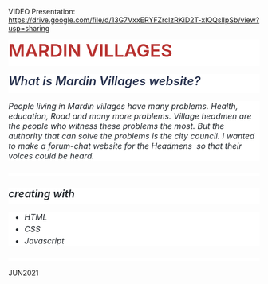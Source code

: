 VIDEO Presentation: https://drive.google.com/file/d/13G7VxxERYFZrclzRKiD2T-xIQQslIpSb/view?usp=sharing
<h1 style='box-sizing: border-box; font-size: 2em; margin-top: 0px !important; margin-right: 0px; margin-bottom: 16px; margin-left: 0px; font-weight: 600; line-height: 1.25; border-bottom: 1px solid var(--color-border-secondary); padding-bottom: 0.3em; color: rgb(36, 41, 46); font-family: -apple-system, BlinkMacSystemFont, "Segoe UI", Helvetica, Arial, sans-serif, "Apple Color Emoji", "Segoe UI Emoji"; font-style: normal; font-variant-ligatures: normal; font-variant-caps: normal; letter-spacing: normal; orphans: 2; text-align: start; text-indent: 0px; text-transform: none; white-space: normal; widows: 2; word-spacing: 0px; -webkit-text-stroke-width: 0px; background-color: rgb(255, 255, 255); text-decoration-thickness: initial; text-decoration-style: initial; text-decoration-color: initial;'><span style="font-size: 36px; color: rgb(184, 49, 47);">MARDIN VILLAGES</span></h1>
<h1 style='box-sizing: border-box; font-size: 2em; margin-top: 0px !important; margin-right: 0px; margin-bottom: 16px; margin-left: 0px; font-weight: 600; line-height: 1.25; border-bottom: 1px solid var(--color-border-secondary); padding-bottom: 0.3em; color: rgb(36, 41, 46); font-family: -apple-system, BlinkMacSystemFont, "Segoe UI", Helvetica, Arial, sans-serif, "Apple Color Emoji", "Segoe UI Emoji"; font-style: normal; font-variant-ligatures: normal; font-variant-caps: normal; letter-spacing: normal; orphans: 2; text-align: start; text-indent: 0px; text-transform: none; white-space: normal; widows: 2; word-spacing: 0px; -webkit-text-stroke-width: 0px; background-color: rgb(255, 255, 255); text-decoration-thickness: initial; text-decoration-style: initial; text-decoration-color: initial;'><span style="font-size: 24px;"><em><span style="color: rgb(40, 50, 78);">What is Mardin Villages website?</span></em></span></h1>
<p style='box-sizing: border-box; margin-bottom: 16px; margin-top: 0px; color: rgb(36, 41, 46); font-family: -apple-system, BlinkMacSystemFont, "Segoe UI", Helvetica, Arial, sans-serif, "Apple Color Emoji", "Segoe UI Emoji"; font-size: 16px; font-style: normal; font-variant-ligatures: normal; font-variant-caps: normal; font-weight: 400; letter-spacing: normal; orphans: 2; text-align: start; text-indent: 0px; text-transform: none; white-space: normal; widows: 2; word-spacing: 0px; -webkit-text-stroke-width: 0px; background-color: rgb(255, 255, 255); text-decoration-thickness: initial; text-decoration-style: initial; text-decoration-color: initial;'><em>People living in Mardin villages have many problems. Health, education, Road and many more problems. Village headmen are the people who witness these problems the most. But the authority that can solve the problems is the city council. I wanted to make a forum-chat website for the Headmens &nbsp;so that their voices could be heard.</em></p>
<h2 style='box-sizing: border-box; margin-bottom: 16px; margin-top: 24px; font-weight: 600; font-size: 1.5em; line-height: 1.25; border-bottom: 1px solid var(--color-border-secondary); padding-bottom: 0.3em; color: rgb(36, 41, 46); font-family: -apple-system, BlinkMacSystemFont, "Segoe UI", Helvetica, Arial, sans-serif, "Apple Color Emoji", "Segoe UI Emoji"; font-style: normal; font-variant-ligatures: normal; font-variant-caps: normal; letter-spacing: normal; orphans: 2; text-align: start; text-indent: 0px; text-transform: none; white-space: normal; widows: 2; word-spacing: 0px; -webkit-text-stroke-width: 0px; background-color: rgb(255, 255, 255); text-decoration-thickness: initial; text-decoration-style: initial; text-decoration-color: initial;'><a aria-hidden="true" class="anchor" href="https://github.com/Symbolll/Quiz-Website#what-is-inside-of-it" style="box-sizing: border-box; background-color: transparent; color: var(--color-text-link); text-decoration: none; float: left; line-height: 1; margin-left: -20px; padding-right: 4px;"></a></h2>
<h2 style='box-sizing: border-box; margin-bottom: 16px; margin-top: 24px; font-weight: 600; font-size: 1.5em; line-height: 1.25; border-bottom: 1px solid var(--color-border-secondary); padding-bottom: 0.3em; color: rgb(36, 41, 46); font-family: -apple-system, BlinkMacSystemFont, "Segoe UI", Helvetica, Arial, sans-serif, "Apple Color Emoji", "Segoe UI Emoji"; font-style: normal; font-variant-ligatures: normal; font-variant-caps: normal; letter-spacing: normal; orphans: 2; text-align: start; text-indent: 0px; text-transform: none; white-space: normal; widows: 2; word-spacing: 0px; -webkit-text-stroke-width: 0px; background-color: rgb(255, 255, 255); text-decoration-thickness: initial; text-decoration-style: initial; text-decoration-color: initial;'><a aria-hidden="true" class="anchor" href="https://github.com/Symbolll/Quiz-Website#used-technologies" style="box-sizing: border-box; background-color: transparent; color: var(--color-text-link); text-decoration: none; float: left; line-height: 1; margin-left: -20px; padding-right: 4px;"></a><em><span style="background-color: rgb(255, 255, 255);">creating with</span></em></h2>
<ul style='box-sizing: border-box; margin-bottom: 16px; margin-top: 0px; padding-left: 2em; color: rgb(36, 41, 46); font-family: -apple-system, BlinkMacSystemFont, "Segoe UI", Helvetica, Arial, sans-serif, "Apple Color Emoji", "Segoe UI Emoji"; font-size: 16px; font-style: normal; font-variant-ligatures: normal; font-variant-caps: normal; font-weight: 400; letter-spacing: normal; orphans: 2; text-align: start; text-indent: 0px; text-transform: none; white-space: normal; widows: 2; word-spacing: 0px; -webkit-text-stroke-width: 0px; background-color: rgb(255, 255, 255); text-decoration-thickness: initial; text-decoration-style: initial; text-decoration-color: initial;'>
    <li style="box-sizing: border-box;"><span style="background-color: rgb(255, 255, 255);"><em>HTML</em></span></li>
    <li style="box-sizing: border-box; margin-top: 0.25em;"><span style="background-color: rgb(255, 255, 255);"><em>CSS</em></span></li>
    <li style="box-sizing: border-box; margin-top: 0.25em;"><em><span style="background-color: rgb(255, 255, 255);">Javascript</span></em></li>
</ul>
<h2 style='box-sizing: border-box; margin-bottom: 16px; margin-top: 24px; font-weight: 600; font-size: 1.5em; line-height: 1.25; border-bottom: 1px solid var(--color-border-secondary); padding-bottom: 0.3em; color: rgb(36, 41, 46); font-family: -apple-system, BlinkMacSystemFont, "Segoe UI", Helvetica, Arial, sans-serif, "Apple Color Emoji", "Segoe UI Emoji"; font-style: normal; font-variant-ligatures: normal; font-variant-caps: normal; letter-spacing: normal; orphans: 2; text-align: start; text-indent: 0px; text-transform: none; white-space: normal; widows: 2; word-spacing: 0px; -webkit-text-stroke-width: 0px; background-color: rgb(255, 255, 255); text-decoration-thickness: initial; text-decoration-style: initial; text-decoration-color: initial;'><a aria-hidden="true" class="anchor" href="https://github.com/Symbolll/Quiz-Website#author" style="box-sizing: border-box; background-color: transparent; color: var(--color-text-link); text-decoration: none; float: left; line-height: 1; margin-left: -20px; padding-right: 4px;"></a></h2>
<p>JUN2021</p>
